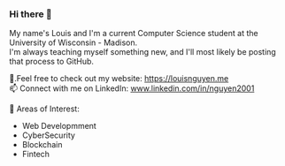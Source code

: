 ### Hi there 👋

<!--
**Louie2074/Louie2074** is a ✨ _special_ ✨ repository because its `README.md` (this file) appears on your GitHub profile.

Here are some ideas to get you started:

- 🔭 I’m currently working on ...
- 🌱 I’m currently learning ...
- 👯 I’m looking to collaborate on ...
- 🤔 I’m looking for help with ...
- 💬 Ask me about ...
- 📫 How to reach me: ...
- 😄 Pronouns: ...
- ⚡ Fun fact: ...
-->
My name's Louis and I'm a current Computer Science student at the University of Wisconsin - Madison.<br/>
I'm always teaching myself something new, and I'll most likely be posting that process to GitHub.

🔭.Feel free to check out my website: https://louisnguyen.me <br/>
📫 Connect with me on LinkedIn: www.linkedin.com/in/nguyen2001

🌱 Areas of Interest:

* Web Developmment
* CyberSecurity
* Blockchain
* Fintech
